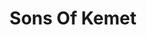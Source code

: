 ---
title: "Sons Of Kemet"
summary: "Sons of Kemet are a British jazz group formed by Shabaka Hutchings, Oren Marshall, Seb Rochford, and Tom Skinner. Theon Cross replaced Marshall on tuba after the first album, and Eddie Hick replaced Rochford on drums after the third."
slug: "sons-of-kemet"
image: "sons-of-kemet.jpg"
apple_music_artist_url: "https://music.apple.com/gb/artist/sons-of-kemet/670263163"
wikipedia_url: "https://en.wikipedia.org/wiki/Sons_of_Kemet"
---